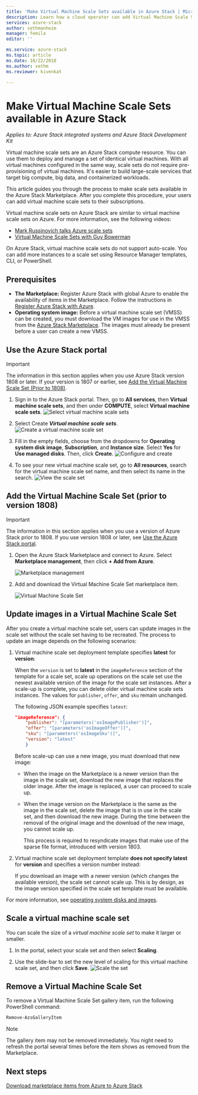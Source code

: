 ```yaml
---
title: 'Make Virtual Machine Scale Sets available in Azure Stack | Microsoft Docs'
description: Learn how a cloud operator can add Virtual Machine Scale Sets to the Azure Stack Marketplace
services: azure-stack
author: sethmanheim
manager: femila
editor: ''

ms.service: azure-stack
ms.topic: article
ms.date: 10/22/2018
ms.author: sethm
ms.reviewer: kivenkat

---
```


# Make Virtual Machine Scale Sets available in Azure Stack

*Applies to: Azure Stack integrated systems and Azure Stack Development Kit*
  
Virtual machine scale sets are an Azure Stack compute resource. You can use them to deploy and manage a set of identical virtual machines. With all virtual machines configured in the same way, scale sets do not require pre-provisioning of virtual machines. It's easier to build large-scale services that target big compute, big data, and containerized workloads.

This article guides you through the process to make scale sets available in the Azure Stack Marketplace. After you complete this procedure, your users can add virtual machine scale sets to their subscriptions.

Virtual machine scale sets on Azure Stack are similar to virtual machine scale sets on Azure. For more information, see the following videos:
* [Mark Russinovich talks Azure scale sets](https://channel9.msdn.com/Blogs/Regular-IT-Guy/Mark-Russinovich-Talks-Azure-Scale-Sets/)
* [Virtual Machine Scale Sets with Guy Bowerman](https://channel9.msdn.com/Shows/Cloud+Cover/Episode-191-Virtual-Machine-Scale-Sets-with-Guy-Bowerman)

On Azure Stack, virtual machine scale sets do not support auto-scale. You can add more instances to a scale set using Resource Manager templates, CLI, or PowerShell.

## Prerequisites

- **The Marketplace:** Register Azure Stack with global Azure to enable the availability of items in the Marketplace. Follow the instructions in [Register Azure Stack with Azure](azure-stack-registration.md).
- **Operating system image:** Before a virtual machine scale set (VMSS) can be created, you must download the VM images for use in the VMSS from the [Azure Stack Marketplace](azure-stack-download-azure-marketplace-item.md). The images must already be present before a user can create a new VMSS. 

## Use the Azure Stack portal 

>[!IMPORTANT]  
> The information in this section applies when you use  Azure Stack version 1808 or later. If your version is 1807 or earlier, see [Add the Virtual Machine Scale Set (Prior to 1808)](#add-the-virtual-machine-scale-set-prior-to-version-1808).

1. Sign in to the Azure Stack portal. Then, go to **All services**, then **Virtual machine scale sets**, and then under **COMPUTE**, select **Virtual machine scale sets**. 
   ![Select virtual machine scale sets](media/azure-stack-compute-add-scalesets/all-services.png)

2. Select Create ***Virtual machine scale sets***.
   ![Create a virtual machine scale set](media/azure-stack-compute-add-scalesets/create-scale-set.png)

3. Fill in the empty fields, choose from the dropdowns for **Operating system disk image**, **Subscription**, and **Instance size**. Select **Yes** for **Use managed disks**. Then, click **Create**.
    ![Configure and create](media/azure-stack-compute-add-scalesets/create.png)

4. To see your new virtual machine scale set, go to **All resources**, search for the virtual machine scale set name, and then select its name in the search. 
   ![View the scale set](media/azure-stack-compute-add-scalesets/search.png)

## Add the Virtual Machine Scale Set (prior to version 1808)

>[!IMPORTANT]  
> The information in this section applies when you use a version of Azure Stack prior to 1808. If you use version 1808 or later, see [Use the Azure Stack portal](#use-the-azure-stack-portal).

1. Open the Azure Stack Marketplace and connect to Azure. Select **Marketplace management**, then click **+ Add from Azure**.

    ![Marketplace management](media/azure-stack-compute-add-scalesets/image01.png)

2. Add and download the Virtual Machine Scale Set marketplace item.

    ![Virtual Machine Scale Set](media/azure-stack-compute-add-scalesets/image02.png)

## Update images in a Virtual Machine Scale Set

After you create a virtual machine scale set, users can update images in the scale set without the scale set having to be recreated. The process to update an image depends on the following scenarios:

1. Virtual machine scale set deployment template specifies **latest** for **version**:  

   When the `version` is set to **latest** in the `imageReference` section of the template for a scale set, scale up operations on the scale set use the newest available version of the image for the scale set instances. After a scale-up is complete, you can delete older virtual machine scale sets instances. The values for `publisher`, `offer`, and `sku` remain unchanged. 

   The following JSON example specifies `latest`:  

    ```json  
    "imageReference": {
        "publisher": "[parameters('osImagePublisher')]",
        "offer": "[parameters('osImageOffer')]",
        "sku": "[parameters('osImageSku')]",
        "version": "latest"
        }
    ```

   Before scale-up can use a new image, you must download that new image:  

   - When the image on the Marketplace is a newer version than the image in the scale set, download the new image that replaces the older image. After the image is replaced, a user can proceed to scale up. 

   - When the image version on the Marketplace is the same as the image in the scale set, delete the image that is in use in the scale set, and then download the new image. During the time between the removal of the original image and the download of the new image, you cannot scale up. 
      
     This process is required to resyndicate images that make use of the sparse file format, introduced with version 1803. 
 
2. Virtual machine scale set deployment template **does not specify latest** for **version** and specifies a version number instead:  

    If you download an image with a newer version (which changes the available version), the scale set cannot scale up. This is by design, as the image version specified in the scale set template must be available.  

For more information, see [operating system disks and images](.\user\azure-stack-compute-overview.md#operating-system-disks-and-images).  

## Scale a virtual machine scale set

You can scale the size of a *virtual machine scale set* to make it larger or smaller.  

1. In the portal, select your scale set and then select **Scaling**.

2. Use the slide-bar to set the new level of scaling for this virtual machine scale set, and then click **Save**.
     ![Scale the set](media/azure-stack-compute-add-scalesets/scale.png)

## Remove a Virtual Machine Scale Set

To remove a Virtual Machine Scale Set gallery item, run the following PowerShell command:

```PowerShell  
Remove-AzsGalleryItem
```

> [!NOTE]
> The gallery item may not be removed immediately. You night need to refresh the portal several times before the item shows as removed from the Marketplace.

## Next steps

[Download marketplace items from Azure to Azure Stack](azure-stack-download-azure-marketplace-item.md)